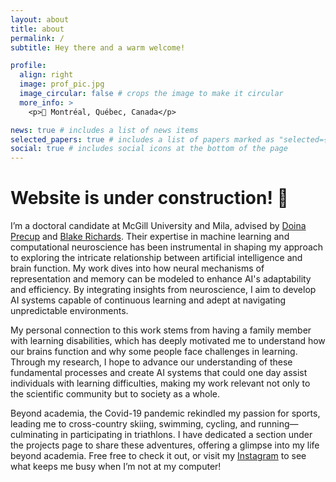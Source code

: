 ```yaml
---
layout: about
title: about
permalink: /
subtitle: Hey there and a warm welcome!

profile:
  align: right
  image: prof_pic.jpg
  image_circular: false # crops the image to make it circular
  more_info: >
    <p>📍 Montréal, Québec, Canada</p>

news: true # includes a list of news items
selected_papers: true # includes a list of papers marked as "selected={true}"
social: true # includes social icons at the bottom of the page
---
```


# Website is under construction! 🚧

I’m a doctoral candidate at McGill University and Mila, advised by <a href='https://www.cs.mcgill.ca/~dprecup/'>Doina Precup</a> and <a href='https://linclab.mila.quebec/team/blake'>Blake Richards</a>. Their expertise in 
machine learning and computational neuroscience has been instrumental in shaping my approach to exploring the intricate 
relationship between artificial intelligence and brain function. My work dives into how neural mechanisms of representation 
and memory can be modeled to enhance AI's adaptability and efficiency. By integrating insights from neuroscience, I aim to 
develop AI systems capable of continuous learning and adept at navigating unpredictable environments. 

My personal connection to this work stems from having a family member with learning disabilities, which has deeply motivated me to 
understand how our brains function and why some people face challenges in learning. Through my research, I hope to advance our 
understanding of these fundamental processes and create AI systems that could one day assist individuals 
with learning difficulties, making my work relevant not only to the scientific community but to society as a whole.

Beyond academia, the Covid-19 pandemic rekindled my passion for sports, leading me to cross-country skiing, swimming, cycling, and 
running—culminating in participating in triathlons. I have dedicated a section under the projects page to share these adventures, offering a glimpse 
into my life beyond academia. Free free to check it out, or visit my <a href='https://www.instagram.com/raymondrchua/'>Instagram</a> 
to see what keeps me busy when I’m not at my computer!